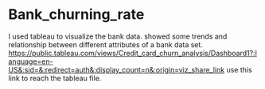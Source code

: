 # Bank_churning_rate
I used tableau to visualize the bank data. showed some trends and relationship between different attributes of a bank data set.
https://public.tableau.com/views/Credit_card_churn_analysis/Dashboard1?:language=en-US&:sid=&:redirect=auth&:display_count=n&:origin=viz_share_link
use this link to reach the tableau file.
